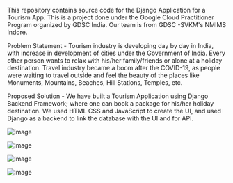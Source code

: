 This repository contains source code for the Django Application for a Tourism App. This is a project done under the Google Cloud Practitioner Program organized by GDSC India. Our team is from GDSC -SVKM's NMIMS Indore.

Problem Statement - 
Tourism industry is developing day by day in India, with increase in development of cities under the Government of India. Every other person wants to relax with his/her family/friends or alone at a holiday destination. Travel industry became a boom after the COVID-19, as people were waiting to travel outside and feel the beauty of the places like Monuments, Mountains, Beaches, Hill Stations, Temples, etc. 

Proposed Solution - 
We have built a Tourism Application using Django Backend Framework; where one can book a package for his/her holiday destination. We used HTML CSS and JavaScript to create the UI, and used Django as a backend to link the database with the UI and for API.

![image](https://user-images.githubusercontent.com/56445629/211186391-e166e8db-daf1-498c-b7f2-8c7a900041a2.png)

![image](https://user-images.githubusercontent.com/56445629/211186395-d7817945-c038-43f7-aee5-477860255cb3.png)

![image](https://user-images.githubusercontent.com/56445629/211186396-a844acfe-76cf-4e79-a131-2c85c59856d5.png)

![image](https://user-images.githubusercontent.com/56445629/211186401-c2232939-cbc4-4850-84ff-e44cff77d56c.png)

